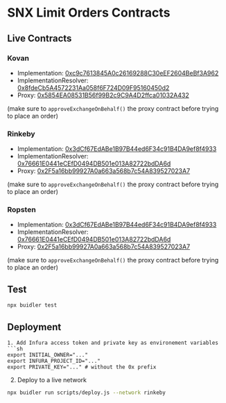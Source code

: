 # SNX Limit Orders Contracts

## Live Contracts

### Kovan
* Implementation: [0xc9c7613845A0c26169288C30eEF2604BeBf3A962](https://kovan.etherscan.io/address/0xc9c7613845A0c26169288C30eEF2604BeBf3A962)
* ImplementationResolver: [0x8fdeCb5A4572231Aa058f6F724D09F95160450d2](https://kovan.etherscan.io/address/0x8fdeCb5A4572231Aa058f6F724D09F95160450d2)
* Proxy: [0x5854EA08531B56f99B2c9C9A4D2ffca01032A432](https://kovan.etherscan.io/address/0x5854EA08531B56f99B2c9C9A4D2ffca01032A432)

(make sure to `approveExchangeOnBehalf()` the proxy contract before trying to place an order)

### Rinkeby
* Implementation: [0x3dCf67EdABe1B97B44ed6F34c91B4DA9ef8f4933](https://rinkeby.etherscan.io/address/0x3dCf67EdABe1B97B44ed6F34c91B4DA9ef8f4933)
* ImplementationResolver: [0x76661E0441eCEfD0494DB501e013A82722bdDA6d](https://rinkeby.etherscan.io/address/0x76661E0441eCEfD0494DB501e013A82722bdDA6d)
* Proxy: [0x2F5a16bb99927A0a663a568b7c54A839527023A7](https://rinkeby.etherscan.io/address/0x2F5a16bb99927A0a663a568b7c54A839527023A7)

(make sure to `approveExchangeOnBehalf()` the proxy contract before trying to place an order)

### Ropsten
* Implementation: [0x3dCf67EdABe1B97B44ed6F34c91B4DA9ef8f4933](https://rinkeby.etherscan.io/address/0x3dCf67EdABe1B97B44ed6F34c91B4DA9ef8f4933)
* ImplementationResolver: [0x76661E0441eCEfD0494DB501e013A82722bdDA6d](https://rinkeby.etherscan.io/address/0x76661E0441eCEfD0494DB501e013A82722bdDA6d)
* Proxy: [0x2F5a16bb99927A0a663a568b7c54A839527023A7](https://rinkeby.etherscan.io/address/0x2F5a16bb99927A0a663a568b7c54A839527023A7)

(make sure to `approveExchangeOnBehalf()` the proxy contract before trying to place an order)


## Test
```sh
npx buidler test
```
## Deployment
```
1. Add Infura access token and private key as environement variables
```sh
export INITIAL_OWNER="..."
export INFURA_PROJECT_ID="..."
export PRIVATE_KEY="..." # without the 0x prefix
```
2. Deploy to a live network
```sh
npx buidler run scripts/deploy.js --network rinkeby
```
